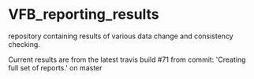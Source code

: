 # VFB_reporting_results
repository containing results of various data change and consistency checking.

 Current results are from the latest travis build #71 from commit: 'Creating full set of reports.' on master
